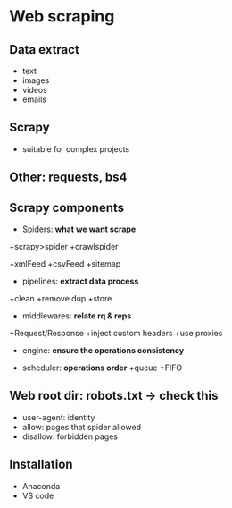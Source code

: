 
# Web scraping

## Data extract

- text
- images
- videos
- emails
  
## Scrapy

- suitable for complex projects
  
## Other: requests, bs4

## Scrapy components

- Spiders: **what we want scrape**
  
+scrapy>spider
+crawlspider

+xmlFeed
+csvFeed
+sitemap
  
- pipelines: **extract data process**
  
+clean
+remove dup
+store

- middlewares: **relate rq & reps**
  
+Request/Response
+inject custom headers
+use proxies

- engine: **ensure the operations consistency**

- scheduler: **operations order**
+queue
+FIFO

## Web root dir: robots.txt -> check this

- user-agent: identity
- allow: pages that spider allowed
- disallow: forbidden pages

## Installation

- Anaconda
- VS code
  